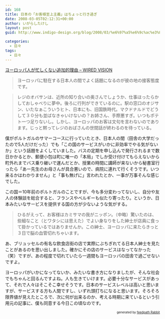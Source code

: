 ```yaml
---
id: 168
title: 日本の「お客様至上主義」はちょっと行き過ぎ
date: 2008-03-05T02:12:31+00:00
author: いがらしたけし
layout: post
guid: http://www.indigo-design.org/blog/2008/03/%e6%97%a5%e6%9c%ac%e3%81%ae%e3%80%8c%e3%81%8a%e5%ae%a2%e6%a7%98%e8%87%b3%e4%b8%8a%e4%b8%bb%e7%be%a9%e3%80%8d%e3%81%af%e3%81%a1%e3%82%87%e3%81%a3%e3%81%a8%e8%a1%8c%e3%81%8d%e9%81%8e%e3%81%8e/

categories:
  - 日々
tags:
  - 日々
---
```

[ヨーロッパ人が忙しくない追加的理由 &#8211; WIRED VISION](http://wiredvision.jp/blog/fujii/200803/200803031030.html)

> ヨーロッパに駐在する日本人の間でよく話題になるのが彼の地の接客態度です。

> レジのオバサンは、近所の知り合いの奥さんでしょうか、仕事ほったらかしておしゃべりに夢中。後ろに行列ができているのに。駅の窓口のオジサン、いたなぁこういうヒト、日本にも、旧国鉄時代。マクドナルドでどうして３０分も並ばなきゃいけないの？お姉さん、手際悪すぎ。いつもポテト一つ足りないし。しかし、ヨーロッパのお客は文句を言わないのであります。じっと黙ってレジのおばさんの世間話が終わるのを待っている。

僕がポルトガルのサマーコースに行っていたとき、日本人の間（田舎の大学だったので5人だけだった）でも「この国のサービスがいかに非効率でやる気がないか」という話題をよくしていました。バスの定期を申し込んで発行されるまで数日かかるとか、郵便小包は町に唯一の「本局」でしか受け付けてもらえないから町外れまでバス乗り継いで運んだとか、授業の時間に講師が来ないから秘書室行ったら「あー先生のお母さんが具合悪いので、病院に連れて行くそうです。いつ来るかはわかりません」と「事も無げに」言われたとか、一事が万事そんな感じでした。

この国＝10年前のポルトガルのことですが、今も多分変わってないし、自分や友人の体験談を総合すると、フランスやベルギーも似たり寄ったり。というか、日本みたいなサービスを提供する国の方が少ないような気がする。

> ひるがえって、お客様はカミサマの我がニッポン。（中略）驚いたのは、些細なこと（とワタシには思えた）でよい身なりをした紳士が店員に食って掛かっているではありませんか。この紳士、ヨーロッパに来たらきっと３日で脳の血管切れちゃいます。

あ、ブリュッセルの有名な飲食店街の店で実際にぶちぎれてる日本人紳士を見たことがあるのを思い出しました。確かにその店のサービスはなってなかった（笑）ですが、あの程度で切れていたら一週間もヨーロッパの田舎で過ごせないですよ。

ヨーロッパがいかになってないか、みたいな書き方になりましたが、そんな社会でもちゃんと回るんですよね。人も生きていけます。必要十分なサービスがあって、それで人々はそこそこ幸せそうです。日本のサービスレベルは高いと思いますが、サービスする方も人間ですし、いずれ頭打ちになると思います。そろそろ限界値が見えたところで、次に何が出来るのか、考える時期に来ているという引用元の記事に、僕も同意する今日この頃なのです。

<!--feedpath info start-->

<div style="text-align: right;font-size: 10px">
  <span>generated by <a href="http://feedpath.jp" title="feedpath Rabbit" target="_blank">feedpath Rabbit</a></span>
</div>

<!--feedpath info end-->
